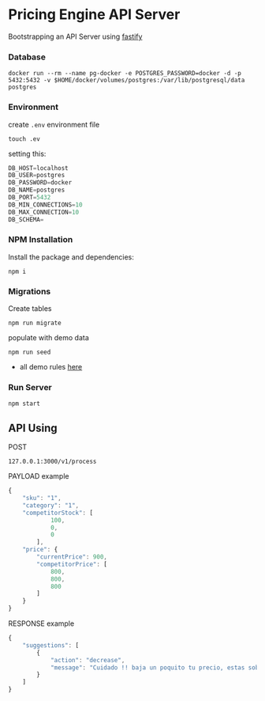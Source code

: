 # Pricing Engine API Server

Bootstrapping an API Server using [fastify](https://github.com/fastify/fastify)


### Database


```console
docker run --rm --name pg-docker -e POSTGRES_PASSWORD=docker -d -p 5432:5432 -v $HOME/docker/volumes/postgres:/var/lib/postgresql/data postgres
```

### Environment

create `.env` environment file
```console
touch .ev
```

setting this:

```javascript
DB_HOST=localhost
DB_USER=postgres
DB_PASSWORD=docker
DB_NAME=postgres
DB_PORT=5432
DB_MIN_CONNECTIONS=10
DB_MAX_CONNECTION=10
DB_SCHEMA=
```

### NPM Installation

Install the package and dependencies:

```console
npm i
```

### Migrations

Create tables

```console
npm run migrate
```

populate with demo data

```console
npm run seed
```

* all demo rules [here](./seeds/01_rules.js)

### Run Server

```console
npm start
```

## API Using

POST
```console
127.0.0.1:3000/v1/process
```

PAYLOAD example
```javascript
{
    "sku": "1",
    "category": "1",
    "competitorStock": [
            100,
            0,
            0
        ],
    "price": {
        "currentPrice": 900,
        "competitorPrice": [
            800,
            800,
            800
        ]
    }
}
```

RESPONSE example
```javascript
{
    "suggestions": [
        {
            "action": "decrease",
            "message": "Cuidado !! baja un poquito tu precio, estas sobre el 5% que tu competencia"
        }
    ]
}
```